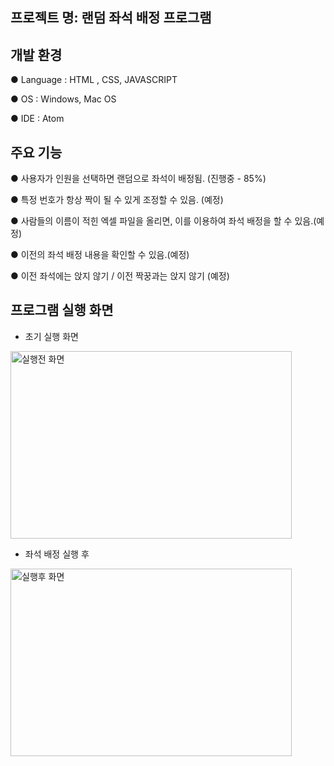 ## **프로젝트 명**: 랜덤 좌석 배정 프로그램     

 

## **개발 환경**     

 ● Language : HTML , CSS, JAVASCRIPT

 ● OS : Windows, Mac OS

 ● IDE : Atom     

 

## **주요 기능**     


 ● 사용자가 인원을 선택하면 랜덤으로 좌석이 배정됨. (진행중 - 85%)

 ● 특정 번호가 항상 짝이 될 수 있게 조정할 수 있음. (예정)

 ● 사람들의 이름이 적힌 엑셀 파일을 올리면, 이를 이용하여 좌석 배정을 할 수 있음.(예정) 

 ● 이전의 좌석 배정 내용을 확인할 수 있음.(예정) 

 ● 이전 좌석에는 앉지 않기 / 이전 짝꿍과는 앉지 않기 (예정)     

 

## **프로그램 실행 화면**        

- 초기 실행 화면      
    
<img src="https://user-images.githubusercontent.com/73516688/105662243-93e15400-5f12-11eb-82cd-272c595cb82a.png" width="450px" height="300px" alt="실행전 화면"></img><br/>


- 좌석 배정 실행 후 


<img src="https://user-images.githubusercontent.com/73516688/105662248-95ab1780-5f12-11eb-9055-a34ca1d81726.png" width="450px" height="300px" alt="실행후 화면"></img><br/>


